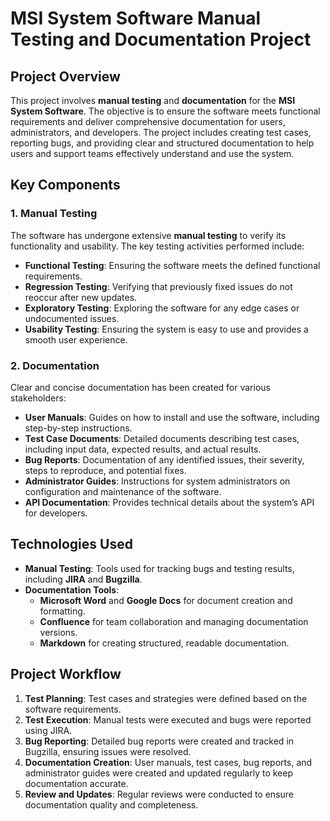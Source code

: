 # MSI System Software Manual Testing and Documentation Project

## Project Overview
This project involves **manual testing** and **documentation** for the **MSI System Software**. The objective is to ensure the software meets functional requirements and deliver comprehensive documentation for users, administrators, and developers. The project includes creating test cases, reporting bugs, and providing clear and structured documentation to help users and support teams effectively understand and use the system.

## Key Components

### 1. **Manual Testing**
The software has undergone extensive **manual testing** to verify its functionality and usability. The key testing activities performed include:
- **Functional Testing**: Ensuring the software meets the defined functional requirements.
- **Regression Testing**: Verifying that previously fixed issues do not reoccur after new updates.
- **Exploratory Testing**: Exploring the software for any edge cases or undocumented issues.
- **Usability Testing**: Ensuring the system is easy to use and provides a smooth user experience.

### 2. **Documentation**
Clear and concise documentation has been created for various stakeholders:
- **User Manuals**: Guides on how to install and use the software, including step-by-step instructions.
- **Test Case Documents**: Detailed documents describing test cases, including input data, expected results, and actual results.
- **Bug Reports**: Documentation of any identified issues, their severity, steps to reproduce, and potential fixes.
- **Administrator Guides**: Instructions for system administrators on configuration and maintenance of the software.
- **API Documentation**: Provides technical details about the system’s API for developers.

## Technologies Used
- **Manual Testing**: Tools used for tracking bugs and testing results, including **JIRA** and **Bugzilla**.
- **Documentation Tools**: 
  - **Microsoft Word** and **Google Docs** for document creation and formatting.
  - **Confluence** for team collaboration and managing documentation versions.
  - **Markdown** for creating structured, readable documentation.
  
## Project Workflow
1. **Test Planning**: Test cases and strategies were defined based on the software requirements.
2. **Test Execution**: Manual tests were executed and bugs were reported using JIRA.
3. **Bug Reporting**: Detailed bug reports were created and tracked in Bugzilla, ensuring issues were resolved.
4. **Documentation Creation**: User manuals, test cases, bug reports, and administrator guides were created and updated regularly to keep documentation accurate.
5. **Review and Updates**: Regular reviews were conducted to ensure documentation quality and completeness.
